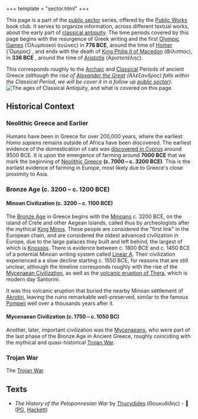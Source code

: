 +++
template = "sector.html"
+++

This page is a part of the [public sector](/#public-sectors) series, offered by the [Public Works](/) book club.
It serves to organize information, across different textual works, about the early part of [classical antiquity](https://en.wikipedia.org/wiki/Classical_antiquity).
The time periods covered by this page begins with the resurgence of Greek writing and the first [Olympic Games](https://en.wikipedia.org/wiki/Ancient_Olympic_Games) (Ὀλυμπιακοὶ ἀγῶνες)
in __776 BCE__, around the time of [Homer](https://en.wikipedia.org/wiki/Homer) (Ὅμηρος)
, and ends with the death of [King Philip II of Macedon](https://en.wikipedia.org/wiki/Philip_II_of_Macedon) (Φίλιππος),
in __336 BCE__ , around the time of [Aristotle](https://en.wikipedia.org/wiki/Aristotle) (Ἀριστοτέλης).

This corresponds roughly to the
[Archaic](https://en.wikipedia.org/wiki/Archaic_Greece)
and
[Classical](https://en.wikipedia.org/wiki/Classical_Greece)
Periods of ancient Greece _(although the rise of [Alexander the Great](https://en.wikipedia.org/wiki/Alexander_the_Great) (Ἀλέξανδρος) falls within the Classical Period, we will be cover it in a follow up [public sector](/#public-sectors))_.
![The ages of Classical Antiquity, and what is covered on this page.](/illo/classical-antiquity-diagram_attic.webp "The ages of Classical Antiquity, and what is covered on this page.")


## Historical Context

### Neolithic Greece and Earlier

Humans have been in Greece for over 200,000 years, where the earliest *Homo sapiens* remains outside of Africa have been discovered. The earliest evidence of the domestication of cats was [discovered in Cyprus](https://en.wikipedia.org/wiki/Domestication_of_the_cat#Archaeological_evidence) around 9500 BCE. It is upon the emergence of farming around __7000 BCE__ that we mark the beginning of [Neolithic Greece](https://en.wikipedia.org/wiki/Neolithic_Greece) __(c. 7000 – c. 3200 BCE)__. This is the earliest evidence of farming in Europe, most likely due to Greece's close proximity to Asia.

### Bronze Age (c. 3200 – c. 1200 BCE)

#### Minoan Civilization (c. 3200 – c. 1100 BCE)

The [Bronze Age](https://en.wikipedia.org/wiki/Bronze_Age) in Greece begins with the [Minoans](https://en.wikipedia.org/wiki/Minoan_civilization) c. 3200 BCE, on the island of Crete and other Aegean Islands, called thus by archeologists after the mythical [King Minos](https://en.wikipedia.org/wiki/Minos). These people are considered the "first link" in the European chain, and are considered the oldest advanced civilization in Europe, due to the large palaces they built and left behind, the largest of which is [Knossos](https://en.wikipedia.org/wiki/Knossos). There is evidence between c. 1800 BCE and c. 1450 BCE of a potential Minoan writing system called [Linear A](https://en.wikipedia.org/wiki/Linear_A). Their civilization experienced a a slow decline starting c. 1550 BCE, for reasons that are still unclear, although the timeline corresponds roughly with the rise of the [Mycenaean Civilization](#minoan-civilization-c-3200-c-1100-bce), as well as the [volcanic eruption of Thera](https://en.wikipedia.org/wiki/Minoan_eruption), which is modern day Santorini.

It was this volcanic eruption that buried the nearby Minoan settlement of [Akrotiri](https://en.wikipedia.org/wiki/Akrotiri_(prehistoric_city)), leaving the ruins remarkable well-preserved, similar to the famous [Pompeii](https://en.wikipedia.org/wiki/Pompeii) well over a thousands years after it.

#### Mycenaean Civilization (c. 1750 – c. 1050 BC)

Another, later, important civilization was the [Mycenaeans](https://en.wikipedia.org/wiki/Mycenaean_Greece), who were part of the last phase of the Bronze Age in Ancient Greece, roughly coinciding with the mythical and quasi-historical [Trojan War](#trojan-war).

### Trojan War

The [Trojan War](https://en.wikipedia.org/wiki/Trojan_War).

## Texts

* _The History of the Peloponnesian War_ by [Thucydides](https://en.wikipedia.org/wiki/Thucydides) (Θουκυδίδης) - 🔗 ([PG](https://www.gutenberg.org/ebooks/7142), [Hackett](https://hackettpublishing.com/the-peloponnesian-war))